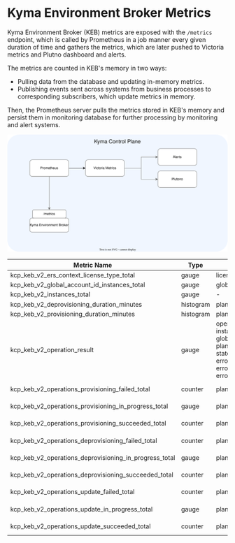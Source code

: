 # Kyma Environment Broker Metrics

Kyma Environment Broker (KEB) metrics are exposed with the `/metrics` endpoint, which is called by Prometheus in a job manner every given duration of
time and gathers the metrics, which are later pushed to Victoria metrics and Plutno dashboard and alerts.

The metrics are counted in KEB's memory in two ways:

* Pulling data from the database and updating in-memory metrics.
* Publishing events sent across systems from business processes to corresponding subscribers, which update metrics in memory.

Then, the Prometheus server pulls the metrics stored in KEB's memory and persist them in monitoring database for further processing by monitoring and alert systems.

![KEB metrics](../assets/metrics.svg)

| Metric Name                                            | Type      | Labels                                                                                                  | Source            |
|--------------------------------------------------------|-----------|---------------------------------------------------------------------------------------------------------|-------------------|
| kcp_keb_v2_ers_context_license_type_total              | gauge     | license_type                                                                                            | database          |
| kcp_keb_v2_global_account_id_instances_total           | gauge     | global_account_id                                                                                       | database          |
| kcp_keb_v2_instances_total                             | gauge     | -                                                                                                       | database          |
| kcp_keb_v2_deprovisioning_duration_minutes             | histogram | plan_id                                                                                                 | event             |
| kcp_keb_v2_provisioning_duration_minutes               | histogram | plan_id                                                                                                 | event             |
| kcp_keb_v2_operation_result                            | gauge     | operation_id, instance_id, global_account_id, plan_id, type, state, error_category, error_reason, error | event             |
| kcp_keb_v2_operations_provisioning_failed_total        | counter   | plan_id                                                                                                 | event + database  |
| kcp_keb_v2_operations_provisioning_in_progress_total   | gauge     | plan_id                                                                                                 | event + database  |
| kcp_keb_v2_operations_provisioning_succeeded_total     | counter   | plan_id                                                                                                 | event + database  |
| kcp_keb_v2_operations_deprovisioning_failed_total      | counter   | plan_id                                                                                                 | event + database  |
| kcp_keb_v2_operations_deprovisioning_in_progress_total | gauge     | plan_id                                                                                                 | event + database  |
| kcp_keb_v2_operations_deprovisioning_succeeded_total   | counter   | plan_id                                                                                                 | event + database  |
| kcp_keb_v2_operations_update_failed_total              | counter   | plan_id                                                                                                 | event + database  |
| kcp_keb_v2_operations_update_in_progress_total         | gauge     | plan_id                                                                                                 | event + database  |
| kcp_keb_v2_operations_update_succeeded_total           | counter   | plan_id                                                                                                 | event + database  |
